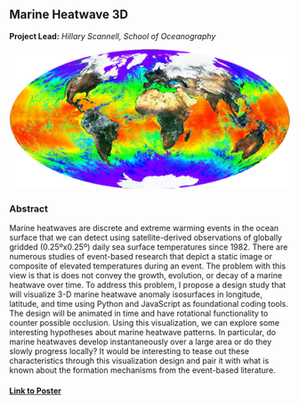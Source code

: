 ## Marine Heatwave 3D
**Project Lead:** *Hillary Scannell, School of Oceanography*

<p align="center">
  <img src="images/global_sst.png" alt="hi" class="inline"/>
</p>  

### Abstract

Marine heatwaves are discrete and extreme warming events in the ocean surface that we can detect using satellite-derived observations of globally gridded (0.25ºx0.25º) daily sea surface temperatures since 1982. There are numerous studies of event-based research that depict a static image or composite of elevated temperatures during an event. The problem with this view is that is does not convey the growth, evolution, or decay of a marine heatwave over time. To address this problem, I propose a design study that will visualize 3-D marine heatwave anomaly isosurfaces in longitude, latitude, and time using Python and JavaScript as foundational coding tools. The design will be animated in time and have rotational functionality to counter possible occlusion. Using this visualization, we can explore some interesting hypotheses about marine heatwave patterns. In particular, do marine heatwaves develop instantaneously over a large area or do they slowly progress locally? It would be interesting to tease out these characteristics through this visualization design and pair it with what is known about the formation mechanisms from the event-based literature.

#### [Link to Poster](final/poster.pdf)
